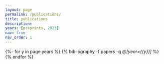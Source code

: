 ```yaml
---
layout: page
permalink: /publications/
title: publications
description: 
years: [preprints, 2023]
nav: true
nav_order: 1
---
```

<!-- _pages/publications.md -->

<div class="publications">

{%- for y in page.years %}
  {% bibliography -f papers -q @*[year={{y}}]* %}
{% endfor %}

</div>
